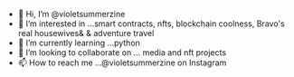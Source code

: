 - 👋 Hi, I’m @violetsummerzine
- 👀 I’m interested in ...smart contracts, nfts, blockchain coolness, Bravo's real housewives& & adventure travel
- 🌱 I’m currently learning ...python 
- 💞️ I’m looking to collaborate on ... media and nft projects
- 📫 How to reach me ...@violetsummerzine on Instagram

<!---
violetsummerzine/violetsummerzine is a ✨ special ✨ repository because its `README.md` (this file) appears on your GitHub profile.
You can click the Preview link to take a look at your changes.
--->
